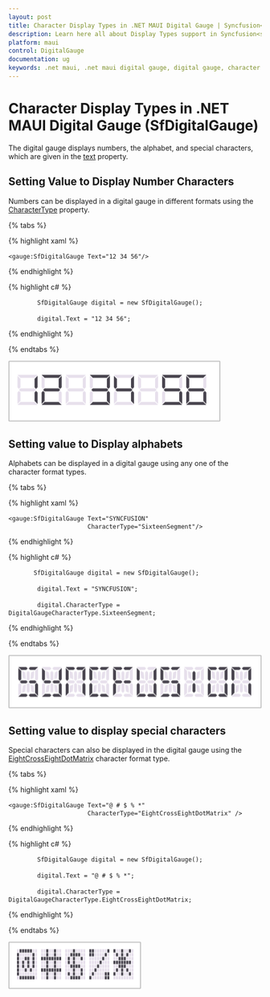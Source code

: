 ```yaml
---
layout: post
title: Character Display Types in .NET MAUI Digital Gauge | Syncfusion<sup>&reg;</sup>
description: Learn here all about Display Types support in Syncfusion<sup>&reg;</sup> .NET MAUI Digital Gauge (SfDigitalGauge) control and more.
platform: maui
control: DigitalGauge
documentation: ug
keywords: .net maui, .net maui digital gauge, digital gauge, character segments, digital character, character types, character display types
---
```


# Character Display Types in .NET MAUI Digital Gauge (SfDigitalGauge)

The digital gauge displays numbers, the alphabet, and special characters, which are given in the [text](https://help.syncfusion.com/cr/maui/Syncfusion.Maui.Gauges.SfDigitalGauge.html#Syncfusion_Maui_Gauges_SfDigitalGauge_Text) property.

## Setting Value to Display Number Characters

Numbers can be displayed in a digital gauge in different formats using the [CharacterType](https://help.syncfusion.com/cr/maui/Syncfusion.Maui.Gauges.SfDigitalGauge.html#Syncfusion_Maui_Gauges_SfDigitalGauge_CharacterType) property.

{% tabs %}

{% highlight xaml %}

    <gauge:SfDigitalGauge Text="12 34 56"/>

{% endhighlight %}

{% highlight c# %}

            SfDigitalGauge digital = new SfDigitalGauge();

            digital.Text = "12 34 56";

{% endhighlight %}

{% endtabs %}

![display-number](Images/display-number.png)


## Setting value to Display alphabets

Alphabets can be displayed in a digital gauge using any one of the character format types.

{% tabs %}

{% highlight xaml %}

    <gauge:SfDigitalGauge Text="SYNCFUSION" 
                          CharacterType="SixteenSegment"/>

{% endhighlight %}

{% highlight c# %}

           SfDigitalGauge digital = new SfDigitalGauge();

            digital.Text = "SYNCFUSION";

            digital.CharacterType = DigitalGaugeCharacterType.SixteenSegment;

{% endhighlight %}

{% endtabs %}

![display-character](Images/display-character.png)

## Setting value to display special characters

Special characters can also be displayed in the digital gauge using the [EightCrossEightDotMatrix](https://help.syncfusion.com/cr/maui/Syncfusion.Maui.Gauges.DigitalGaugeCharacterType.html#Syncfusion_Maui_Gauges_DigitalGaugeCharacterType_EightCrossEightDotMatrix) character format type.

{% tabs %}

{% highlight xaml %}

    <gauge:SfDigitalGauge Text="@ # $ % *"
                          CharacterType="EightCrossEightDotMatrix" />

{% endhighlight %}

{% highlight c# %}

            SfDigitalGauge digital = new SfDigitalGauge();

            digital.Text = "@ # $ % *";

            digital.CharacterType = DigitalGaugeCharacterType.EightCrossEightDotMatrix;

{% endhighlight %}

{% endtabs %}

![display-special-character](Images/display-special-character.png)
